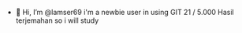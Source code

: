- 👋 Hi, I’m @lamser69
i'm a newbie user in using GIT
21 / 5.000
Hasil terjemahan
so i will study 

<!---
lamser69/lamser69 is a ✨ special ✨ repository because its `README.md` (this file) appears on your GitHub profile.
You can click the Preview link to take a look at your changes.
--->
